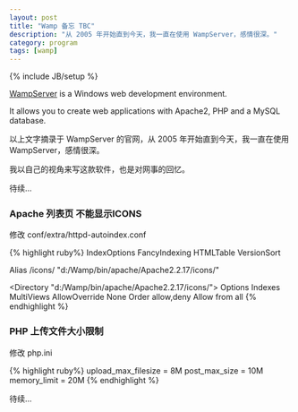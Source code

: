 ```yaml
---
layout: post
title: "Wamp 备忘 TBC"
description: "从 2005 年开始直到今天，我一直在使用 WampServer，感情很深。"
category: program
tags: [wamp]
---
```

{% include JB/setup %}

[WampServer](http://www.wampserver.com/en/) is a Windows web development environment. 

It allows you to create web applications with Apache2, PHP and a MySQL database.

以上文字摘录于 WampServer 的官网，从 2005 年开始直到今天，我一直在使用 WampServer，感情很深。

我以自己的视角来写这款软件，也是对网事的回忆。

待续...

### Apache 列表页 不能显示ICONS

修改 conf/extra/httpd-autoindex.conf

{% highlight ruby%}
IndexOptions FancyIndexing HTMLTable VersionSort

Alias /icons/ "d:/Wamp/bin/apache/Apache2.2.17/icons/"
 
<Directory "d:/Wamp/bin/apache/Apache2.2.17/icons/">
    Options Indexes MultiViews
    AllowOverride None
    Order allow,deny
    Allow from all
</Directory>
{% endhighlight %}

### PHP 上传文件大小限制

修改 php.ini

{% highlight ruby%}
upload_max_filesize = 8M
post_max_size = 10M
memory_limit = 20M
{% endhighlight %}

待续...
